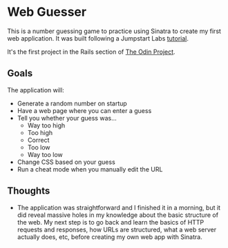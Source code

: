 # Web Guesser

This is a number guessing game to practice using Sinatra to create my first web application. It was built following a Jumpstart Labs [tutorial](http://tutorials.jumpstartlab.com/projects/web_guesser.html).

It's the first project in the Rails section of [The Odin Project](https://www.theodinproject.com/courses/ruby-on-rails/lessons/sinatra-basics).

## Goals

The application will:
  * Generate a random number on startup
  * Have a web page where you can enter a guess
  * Tell you whether your guess was…
    * Way too high
    * Too high
    * Correct
    * Too low
    * Way too low
  * Change CSS based on your guess
  * Run a cheat mode when you manually edit the URL

## Thoughts

  * The application was straightforward and I finished it in a morning, but it did reveal massive holes in my knowledge about the basic structure of the web. My next step is to go back and learn the basics of HTTP requests and responses, how URLs are structured, what a web server actually does, etc, before creating my own web app with Sinatra. 
